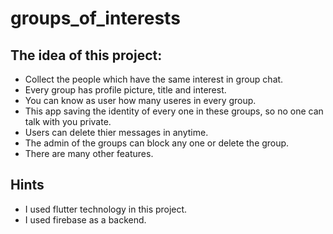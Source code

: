 # groups_of_interests
## The idea of this project:
- Collect the people which have the  same interest in group chat.
- Every group has profile picture, title and interest.
- You can know as user how  many useres in every group.
- This app saving the identity of every one in these groups, so no one can talk with you private.
- Users can delete thier messages  in anytime.
- The admin of the groups can block any one or delete the group.
- There are many other features.
## Hints
- I used flutter technology in this project.
- I used firebase as a backend.
